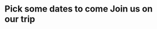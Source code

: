 # Pick some dates to come Join us on our trip
<script>
// create a table to display the calendar
var calendarTable = document.createElement("table");

// create a table row for each month
for (var month = 0; month < 12; month++) {
  var monthRow = document.createElement("tr");
  var monthName = document.createElement("td");
  monthName.innerHTML = getMonthName(month);
  monthRow.appendChild(monthName);

  // determine the number of days in the month
  var daysInMonth = new Date(2022, month + 1, 0).getDate();

  // create a table cell for each day in the month
  for (var day = 1; day <= daysInMonth; day++) {
    var dayCell = document.createElement("td");
    var dayTextBox = document.createElement("input");
    dayTextBox.type = "text";
    dayTextBox.value = day;
    dayCell.appendChild(dayTextBox);
    monthRow.appendChild(dayCell);
  }

  calendarTable.appendChild(monthRow);
}

document.body.appendChild(calendarTable);

// function to return the name of a month based on its number
function getMonthName(month) {
  var monthNames = ["January", "February", "March", "April", "May", "June",
    "July", "August", "September", "October", "November", "December"
  ];
  return monthNames[month];
}
